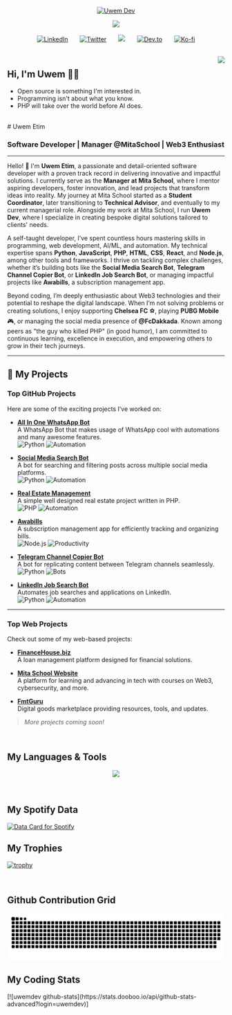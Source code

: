 <p align="center">
  <a href="https://github.com/uwemdev">
    <img src="https://i.ibb.co/0YjgJhM/cooltext456543092137557.png" alt="Uwem Dev" /></a>
</p>

<p align="center">
  <!-- Typing SVG by DenverCoder1 - https://github.com/DenverCoder1/readme-typing-svg -->
  <a href="https://github.com/DenverCoder1/readme-typing-svg">
    <img src="https://readme-typing-svg.demolab.com/?lines=Full-stack%20web%20and%20app%20developer;Experienced%20UI%2FUX%20Designer;10%2B%20years%20of%20coding%20experience;Always%20learning%20new%20things&font=Fira%20Code&center=true&width=440&height=45&color=f75c7e&vCenter=true&pause=1000&size=22" /></a>
</p>

<!-- Social icons section -->
<p align="center">
 <a href="https://www.linkedin.com/in/uwem-etim-a967b6195/"><img width="32px" alt="LinkedIn" title="LinkedIn" src="https://i.imgur.com/yRpa1dQ.png"/></a>
  &#8287;&#8287;&#8287;&#8287;&#8287;
  <a href="https://twitter.com/uwemdev"><img width="32px" alt="Twitter" title="Twitter" src="https://i.imgur.com/AixJgnm.png"/></a>
  &#8287;&#8287;&#8287;&#8287;&#8287;
  <a href="https://discord.gg/fPrdqh3Zfu" alt="Discord" title="Dev Pro Tips Discord Server"><img width="32px" src="https://i.imgur.com/OViZO8J.png"/></a>
  &#8287;&#8287;&#8287;&#8287;&#8287;
  <a href="https://www.sololearn.com/en/profile/5542976"><img width="32px" alt="Dev.to" title="SoloLearn" src="https://i.imgur.com/mVm29vK.png"></a>
  &#8287;&#8287;&#8287;&#8287;&#8287;
  <a href="https://ko-fi.com/uwemdev"><img width="32px" alt="Ko-fi" title="Buy me a coffee" src="https://i.imgur.com/PpLeD3K.png"/></a>
<!--   &#8287;&#8287;&#8287;&#8287;&#8287;
  <a href="http://eyl327.mywebcommunity.org/promos/"><img width="32px" alt="Free Stuff" title="Free gifts for you" src="https://i.imgur.com/0uVwkoZ.png"/></a> -->
</p>

<br>

<img align="right" src="https://github-readme-stats.vercel.app/api?username=uwemdev&show_icons=true&icon_color=CE1D2D&text_color=718096&bg_color=00000000&hide_title=true&hide_border=true" />

<h2 align="left">Hi, I'm Uwem 🙋‍♂️</h2>

- Open source is something I'm interested in.
- Programming isn't about what you know.
- PHP will take over the world before AI does.


<br>
# Uwem Etim  

### Software Developer | Manager @MitaSchool | Web3 Enthusiast  

---

Hello! 👋 I'm **Uwem Etim**, a passionate and detail-oriented software developer with a proven track record in delivering innovative and impactful solutions. I currently serve as the **Manager at Mita School**, where I mentor aspiring developers, foster innovation, and lead projects that transform ideas into reality. My journey at Mita School started as a **Student Coordinator**, later transitioning to **Technical Advisor**, and eventually to my current managerial role. Alongside my work at Mita School, I run **Uwem Dev**, where I specialize in creating bespoke digital solutions tailored to clients' needs.  

A self-taught developer, I’ve spent countless hours mastering skills in programming, web development, AI/ML, and automation. My technical expertise spans **Python**, **JavaScript**, **PHP**, **HTML**, **CSS**, **React**, and **Node.js**, among other tools and frameworks. I thrive on tackling complex challenges, whether it’s building bots like the **Social Media Search Bot**, **Telegram Channel Copier Bot**, or **LinkedIn Job Search Bot**, or managing impactful projects like **Awabills**, a subscription management app.  

Beyond coding, I’m deeply enthusiastic about Web3 technologies and their potential to reshape the digital landscape. When I’m not solving problems or creating solutions, I enjoy supporting **Chelsea FC** ⚽, playing **PUBG Mobile** 🎮, or managing the social media presence of **@FcDakkada**. Known among peers as "the guy who killed PHP" (in good humor), I am committed to continuous learning, excellence in execution, and empowering others to grow in their tech journeys.  

---

## 🚀 **My Projects**

### **Top GitHub Projects**  
Here are some of the exciting projects I’ve worked on:  

- [**All In One WhatsApp Bot**](https://github.com/uwemdev/all-in-one-whatsapp-bot)  
  A WhatsApp Bot that makes usage of WhatsApp cool with automations and many awesome features.   
  ![Python](https://img.shields.io/badge/Language-JavaScript-Yellow) ![Automation](https://img.shields.io/badge/Category-Automation-brightgreen)  

- [**Social Media Search Bot**](https://github.com/uwemdev/social-media-search-bot)  
  A bot for searching and filtering posts across multiple social media platforms.  
  ![Python](https://img.shields.io/badge/Language-Python-blue) ![Automation](https://img.shields.io/badge/Category-Automation-brightgreen)  

- [**Real Estate Management**](https://github.com/uwemdev/real-estate-management)  
  A simple well designed real estate project written in PHP.  
  ![PHP](https://img.shields.io/badge/Language-Php-yellow) ![Automation](https://img.shields.io/badge/Category-Script-brightgreen)  

- [**Awabills**](https://github.com/uwemdev/awabills)  
  A subscription management app for efficiently tracking and organizing bills.  
  ![Node.js](https://img.shields.io/badge/Framework-Node.js-green) ![Productivity](https://img.shields.io/badge/Category-Productivity-blue)  

- [**Telegram Channel Copier Bot**](https://github.com/uwemdev/telegram-channel-copier-bot)  
  A bot for replicating content between Telegram channels seamlessly.  
  ![Python](https://img.shields.io/badge/Language-Python-blue) ![Bots](https://img.shields.io/badge/Category-Bots-purple)  

- [**LinkedIn Job Search Bot**](https://github.com/uwemdev/linkedin-job-search-bot)  
  Automates job searches and applications on LinkedIn.  
  ![Python](https://img.shields.io/badge/Language-Python-blue) ![Automation](https://img.shields.io/badge/Category-Automation-brightgreen)  

---

### **Top Web Projects**  
Check out some of my web-based projects:  

- [**FinanceHouse.biz**](https://financehouse.biz)  
  A loan management platform designed for financial solutions.  

- [**Mita School Website**](https://mitaschool.com)  
  A platform for learning and advancing in tech with courses on Web3, cybersecurity, and more.  

- [**FmtGuru**](https://fmtguru.com)  
  Digital goods marketplace providing resources, tools, and updates.  

> _More projects coming soon!_  


<br>

<h2 align="left">My Languages & Tools</h2>
<p align="center">
  <a href="https://skillicons.dev">
    <img src="https://skillicons.dev/icons?i=bootstrap,c,cs,cpp,cloudflare,codepen,css,dart,django,dotnet,eclipse,figma,flutter,gcp,git,github,gmail,go,html,ai,java,js,jquery,kali,laravel,mint,mysql,mongodb,nextjs,nodejs,perl,ps,php,phpstorm,powershell,py,qt,r,react,replit,ruby,rust,sass,sqlite,stackoverflow,solidity,swift,svg,threejs,twitter,ubuntu,unity,v,vercel,vim,vscode,webflow,windows,wordpress,yarn," />
  </a>
</p>

<br>
<h2 align="left">My Spotify Data</h2>

<a href="https://data-card-for-spotify.herokuapp.com/card?user_id=31lnkgnfl3dwdb7jsj2bapwohdqe&show_border=1">
  <img src="https://data-card-for-spotify.herokuapp.com/api/card?user_id=31lnkgnfl3dwdb7jsj2bapwohdqe&show_border=1" alt="Data Card for Spotify">
</a>

<br>
<h2 align="left">My Trophies</h2>

[![trophy](https://github-profile-trophy.vercel.app/?username=uwemdev&theme=onedark)](https://github.com/ryo-ma/github-profile-trophy)

<br>
<h2 align="left">Github Contribution Grid</h2>
<picture>
  <source media="(prefers-color-scheme: dark)" srcset="https://raw.githubusercontent.com/platane/platane/output/github-contribution-grid-snake-dark.svg">
  <source media="(prefers-color-scheme: light)" srcset="https://raw.githubusercontent.com/platane/platane/output/github-contribution-grid-snake.svg">
  <img alt="github contribution grid snake animation" src="https://raw.githubusercontent.com/platane/platane/output/github-contribution-grid-snake.svg">
</picture>


<br>
<h2 align="left">My Coding Stats</h2>
[![uwemdev github-stats](https://stats.dooboo.io/api/github-stats-advanced?login=uwemdev)]
